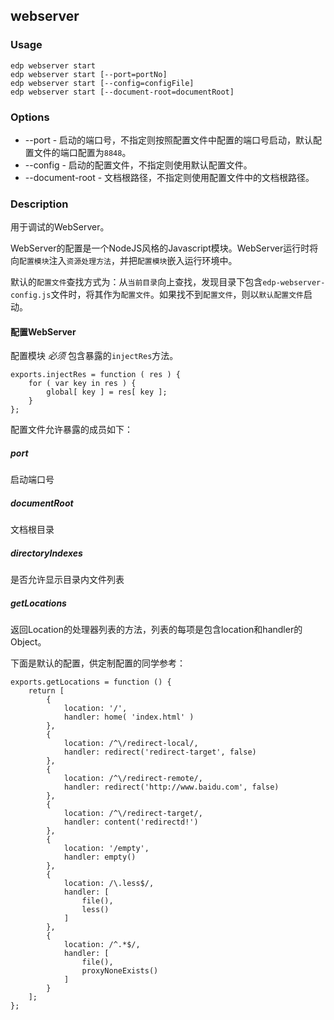 webserver
---------

### Usage

    edp webserver start
    edp webserver start [--port=portNo]
    edp webserver start [--config=configFile]
    edp webserver start [--document-root=documentRoot]


### Options

+ --port - 启动的端口号，不指定则按照配置文件中配置的端口号启动，默认配置文件的端口配置为`8848`。
+ --config - 启动的配置文件，不指定则使用默认配置文件。
+ --document-root - 文档根路径，不指定则使用配置文件中的文档根路径。


### Description

用于调试的WebServer。

WebServer的配置是一个NodeJS风格的Javascript模块。WebServer运行时将向`配置模块`注入`资源处理方法`，并把`配置模块`嵌入运行环境中。

默认的`配置文件`查找方式为：从`当前目录`向上查找，发现目录下包含`edp-webserver-config.js`文件时，将其作为`配置文件`。如果找不到`配置文件`，则以`默认配置文件`启动。


#### 配置WebServer

配置模块 *必须* 包含暴露的`injectRes`方法。

    exports.injectRes = function ( res ) {
        for ( var key in res ) {
            global[ key ] = res[ key ];
        }
    };

配置文件允许暴露的成员如下：

##### port 

启动端口号

##### documentRoot

文档根目录

##### directoryIndexes

是否允许显示目录内文件列表


##### getLocations

返回Location的处理器列表的方法，列表的每项是包含location和handler的Object。

下面是默认的配置，供定制配置的同学参考：

    exports.getLocations = function () {
        return [
            { 
                location: '/', 
                handler: home( 'index.html' )
            },
            { 
                location: /^\/redirect-local/, 
                handler: redirect('redirect-target', false) 
            },
            { 
                location: /^\/redirect-remote/, 
                handler: redirect('http://www.baidu.com', false) 
            },
            { 
                location: /^\/redirect-target/, 
                handler: content('redirectd!') 
            },
            { 
                location: '/empty', 
                handler: empty() 
            },
            { 
                location: /\.less$/, 
                handler: [
                    file(),
                    less()
                ]
            },
            { 
                location: /^.*$/, 
                handler: [
                    file(),
                    proxyNoneExists()
                ]
            }
        ];
    };


